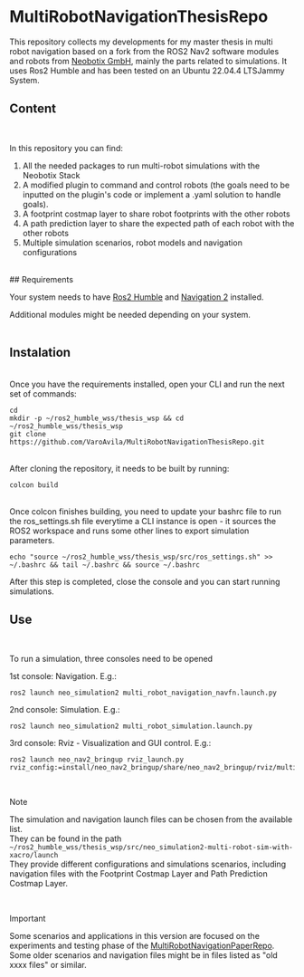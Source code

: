 # MultiRobotNavigationThesisRepo
This repository collects my developments for my master thesis in multi robot navigation based on a fork from the ROS2 Nav2 software modules and robots from [Neobotix GmbH](https://github.com/neobotix/), mainly the parts related to simulations. It uses Ros2 Humble and has been tested on an Ubuntu 22.04.4 LTSJammy System.
<br>

## Content
<br>

In this repository you can find:
1. All the needed packages to run multi-robot simulations with the Neobotix Stack 
2. A modified plugin to command and control robots (the goals need to be inputted on the plugin's code or implement a .yaml solution to handle goals).
3. A footprint costmap layer to share robot footprints with the other robots
4. A path prediction layer to share the expected path of each robot with the other robots
5. Multiple simulation scenarios, robot models and navigation configurations
<br>
## Requirements

Your system needs to have [Ros2 Humble](https://docs.ros.org/en/humble/Installation.html) and [Navigation 2](https://docs.nav2.org/getting_started/index.html) installed.

Additional modules might be needed depending on your system. 
<br>
<br>
## Instalation
<br>
Once you have the requirements installed, open your CLI and run the next set of commands:

```
cd
mkdir -p ~/ros2_humble_wss/thesis_wsp && cd ~/ros2_humble_wss/thesis_wsp
git clone https://github.com/VaroAvila/MultiRobotNavigationThesisRepo.git
```
<br>
After cloning the repository, it needs to be built by running:

```
colcon build
```
<br>
Once colcon finishes building, you need to update your bashrc file to run the ros_settings.sh file everytime a CLI instance is open - it sources the ROS2 workspace and runs some other lines to export simulation parameters. 

```
echo "source ~/ros2_humble_wss/thesis_wsp/src/ros_settings.sh" >> ~/.bashrc && tail ~/.bashrc && source ~/.bashrc
```
After this step is completed, close the console and you can start running simulations.

## Use
<br>

To run a simulation, three consoles need to be opened
<br>

1st console: Navigation. E.g.:
```
ros2 launch neo_simulation2 multi_robot_navigation_navfn.launch.py
```
2nd console: Simulation. E.g.:
```
ros2 launch neo_simulation2 multi_robot_simulation.launch.py
```
3rd console: Rviz - Visualization and GUI control. E.g.:
```
ros2 launch neo_nav2_bringup rviz_launch.py rviz_config:=install/neo_nav2_bringup/share/neo_nav2_bringup/rviz/multi_robot.rviz"
```
<br>

> [!NOTE]
> The simulation and navigation launch files can be chosen from the available list. <br>
> They can be found in the path ```~/ros2_humble_wss/thesis_wsp/src/neo_simulation2-multi-robot-sim-with-xacro/launch``` <br>
> They provide different configurations and simulations scenarios, including navigation files with the Footprint Costmap Layer and Path Prediction Costmap Layer.
> 
<br>

> [!IMPORTANT]
> Some scenarios and applications in this version are focused on the experiments and testing phase of the [MultiRobotNavigationPaperRepo](https://github.com/VaroAvila/MultiRobotNavigationPaperRepo/tree/main). <br>
> Some older scenarios and navigation files might be in files listed as "old xxxx files" or similar.






